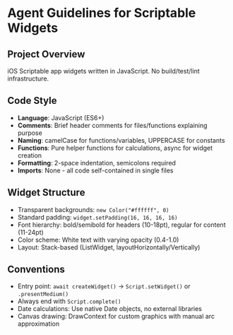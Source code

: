 # Agent Guidelines for Scriptable Widgets

## Project Overview
iOS Scriptable app widgets written in JavaScript. No build/test/lint infrastructure.

## Code Style
- **Language**: JavaScript (ES6+)
- **Comments**: Brief header comments for files/functions explaining purpose
- **Naming**: camelCase for functions/variables, UPPERCASE for constants
- **Functions**: Pure helper functions for calculations, async for widget creation
- **Formatting**: 2-space indentation, semicolons required
- **Imports**: None - all code self-contained in single files

## Widget Structure
- Transparent backgrounds: `new Color("#ffffff", 0)`
- Standard padding: `widget.setPadding(16, 16, 16, 16)`
- Font hierarchy: bold/semibold for headers (10-18pt), regular for content (11-24pt)
- Color scheme: White text with varying opacity (0.4-1.0)
- Layout: Stack-based (ListWidget, layoutHorizontally/Vertically)

## Conventions
- Entry point: `await createWidget()` -> `Script.setWidget()` or `.presentMedium()`
- Always end with `Script.complete()`
- Date calculations: Use native Date objects, no external libraries
- Canvas drawing: DrawContext for custom graphics with manual arc approximation
